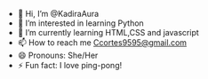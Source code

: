- 👋 Hi, I’m @KadiraAura
- 👀 I’m interested in learning Python
- 🌱 I’m currently learning  HTML,CSS and javascript
- 📫 How to reach me Ccortes9595@gmail.com
- 😄 Pronouns: She/Her
- ⚡ Fun fact: I love ping-pong!

<!---
KadiraAura/KadiraAura is a ✨ special ✨ repository because its `README.md` (this file) appears on your GitHub profile.
You can click the Preview link to take a look at your changes.
--->
